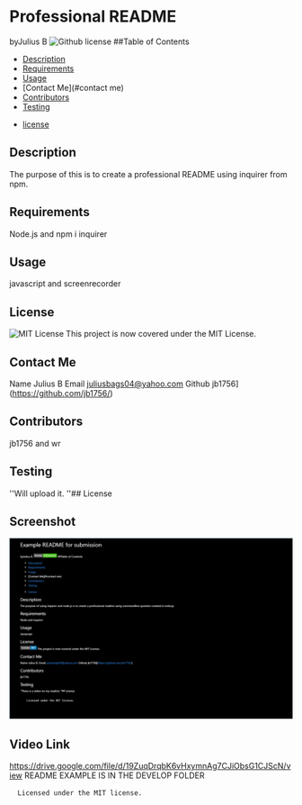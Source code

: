 # Professional README
byJulius B
![Github license](https://img.shields.io/badge/license-${license}-svg)
##Table of Contents
- [Description](#description)
- [Requirements](#requirements)
- [Usage](#usage)
- [Contact Me](#contact me)
- [Contributors](#contributors)
- [Testing](#testing)


* [license](#license)


## Description
The purpose of this is to create a professional README using inquirer from npm. 

## Requirements
Node.js and npm i inquirer

## Usage
javascript and screenrecorder

## License 
![MIT License](https://img.shields.io/badge/License-MIT-blue.svg)
This project is now covered under the MIT License. 

## Contact Me
  Name Julius B
  Email juliusbags04@yahoo.com
  Github jb1756](https://github.com/jb1756/)

## Contributors
jb1756 and wr

## Testing
''Will upload it.
''## License

## Screenshot 
![Screenshot](Screenshot.png)

## Video Link
https://drive.google.com/file/d/19ZuqDrqbK6vHxymnAg7CJiObsG1CJScN/view
  README EXAMPLE IS IN THE DEVELOP FOLDER
    
      Licensed under the MIT license.
